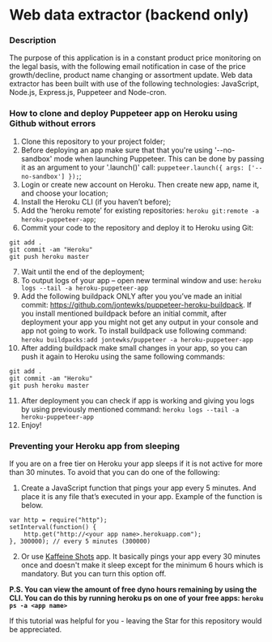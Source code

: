 # Web data extractor (backend only)
### Description
The purpose of this application is in a constant product price monitoring on the legal basis, with the following email notification in case of the price growth/decline, product name changing or assortment update. Web data extractor has been built with use of the following technologies: JavaScript, Node.js, Express.js, Puppeteer and Node-cron.  

### How to clone and deploy Puppeteer app on Heroku using Github without errors
    
1.	Clone this repository to your project folder;
2.	Before deploying an app make sure that that you're using '--no-sandbox' mode when launching Puppeteer. This can be done by passing it as an argument to your '.launch()' call: `puppeteer.launch({ args: ['--no-sandbox'] });`;
3.	Login or create new account on Heroku. Then create new app, name it, and choose your location;
4.	Install the Heroku CLI (if you haven’t before);
5.	Add the ‘heroku remote’ for existing repositories: `heroku git:remote -a heroku-puppeteer-app`;
6.	Commit your code to the repository and deploy it to Heroku using Git:
```
git add .
git commit -am "Heroku"
git push heroku master
```
7.	Wait until the end of the deployment;
8.	To output logs of your app – open new terminal window and use: `heroku logs --tail -a heroku-puppeteer-app`
9.	Add the following buildpack ONLY after you you’ve made an initial commit: https://github.com/jontewks/puppeteer-heroku-buildpack. If you install mentioned buildpack before an initial commit, after deployment your app you might not get any output in your console and app not going to work. To install buildpack use following command: `heroku buildpacks:add jontewks/puppeteer -a heroku-puppeteer-app`
10.	After adding buildpack make small changes in your app, so you can push it again to Heroku using the same following commands:
```
git add .
git commit -am "Heroku"
git push heroku master
```
11.	 After deployment you can check if app is working and giving you logs by using previously mentioned command: `heroku logs --tail -a heroku-puppeteer-app`
12.	 Enjoy!

### Preventing your Heroku app from sleeping
If you are on a free tier on Heroku your app sleeps if it is not active for more than 30 minutes. To avoid that you can do one of the following: 
1. Create a JavaScript function that pings your app every 5 minutes. And place it is any file that’s executed in your app. Example of the function is below.
```
var http = require("http");
setInterval(function() {
    http.get("http://<your app name>.herokuapp.com");
}, 300000); // every 5 minutes (300000)
```
2. Or use [Kaffeine Shots](https://kaffeine.herokuapp.com) app. It basically pings your app every 30 minutes once and doesn't make it sleep except for the minimum 6 hours which is mandatory. But you can turn this option off.

**P.S. You can view the amount of free dyno hours remaining by using the CLI. You can do this by running heroku ps on one of your free apps: `heroku ps -a <app name>`**

If this tutorial was helpful for you - leaving the Star for this repository would be appreciated.